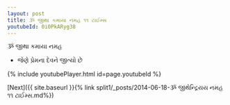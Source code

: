 ```yaml
---
layout: post
title: ૐ જીથા કમાયા નમહ ૧૧ ટાઈમ્સ
youtubeId: 0i0PkARyg38
---
```

 
 
 ૐ જીથા કમાયા નમહ  
 
 -  જેણે પ્રેમના દેવને જીત્યો છે 
 
  
 
  
 
 
 
 
 
 


{% include youtubePlayer.html id=page.youtubeId %}
 
[Next]({{ site.baseurl }}{% link  split1/_posts/2014-06-18-ૐ જીથેન્દ્રિયય નમહ ૧૧ ટાઈમ્સ.md%})
 
